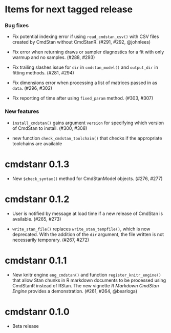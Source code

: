 # Items for next tagged release

### Bug fixes

* Fix potential indexing error if using `read_cmdstan_csv()` with CSV files
created by CmdStan without CmdStanR. (#291, #292, @johnlees)

* Fix error when returning draws or sampler diagnostics for a fit with only warmup
and no samples. (#288, #293)

* Fix trailing slashes issue for `dir` in `cmdstan_model()` and `output_dir` 
in fitting methods. (#281, #294)

* Fix dimensions error when processing a list of matrices passed in as `data`. (#296, #302)

* Fix reporting of time after using `fixed_param` method. (#303, #307)

### New features

* `install_cmdstan()` gains argument `version` for specifying which version of 
CmdStan to install. (#300, #308)

* new function `check_cmdstan_toolchain()` that checks if the appropriate toolchains are 
available

# cmdstanr 0.1.3

* New `$check_syntax()` method for CmdStanModel objects. (#276, #277)

# cmdstanr 0.1.2

* User is notified by message at load time if a new release of CmdStan is
available. (#265, #273)

* `write_stan_file()` replaces `write_stan_tempfile()`, which is now deprecated.
With the addition of the `dir` argument, the file written is not necessarily
temporary. (#267, #272)


# cmdstanr 0.1.1

* New knitr engine `eng_cmdstan()` and function `register_knitr_engine()` that
allow Stan chunks in R markdown documents to be processed using CmdStanR
instead of RStan. The new vignette _R Markdown CmdStan Engine_ provides a 
demonstration. (#261, #264, @bearloga)

# cmdstanr 0.1.0

* Beta release
